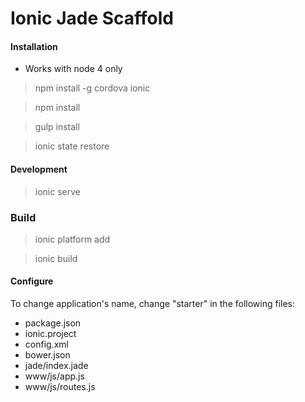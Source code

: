 # Ionic Jade Scaffold

#### Installation

* Works with node 4 only

> npm install -g cordova ionic

> npm install

> gulp install

> ionic state restore

#### Development

> ionic serve

### Build
> ionic platform add <platform>

> ionic build

#### Configure

To change application's name, change "starter" in the following files:
* package.json
* ionic.project
* config.xml
* bower.json
* jade/index.jade
* www/js/app.js
* www/js/routes.js